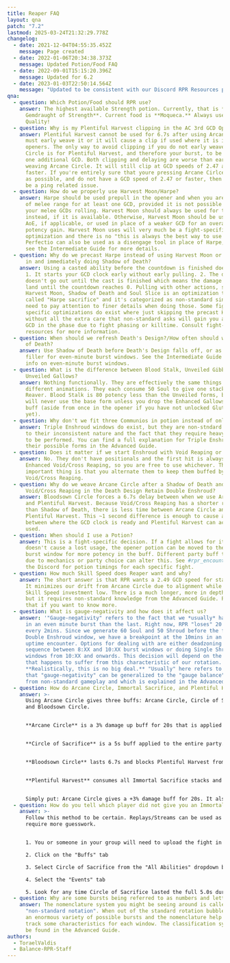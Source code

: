 ```yaml
---
title: Reaper FAQ
layout: qna
patch: "7.2"
lastmod: 2025-03-24T21:32:29.778Z
changelog:
  - date: 2021-12-04T04:55:35.452Z
    message: Page created
  - date: 2022-01-06T20:34:38.373Z
    message: Updated Potion/Food FAQ
  - date: 2022-09-01T15:15:20.396Z
    message: Updated for 6.2
  - date: 2023-01-03T22:50:14.564Z
    message: "Updated to be consistent with our Discord RPR Resources page. "
qna:
  - question: Which Potion/Food should RPR use?
    answer: The highest available Strength potion. Currently, that is **Grade 2
      Gemdraught of Strength**. Current food is **Moqueca.** Always use High
      Quality!
  - question: Why is my Plentiful Harvest clipping in the AC 3rd GCD Opener?
    answer: Plentiful Harvest cannot be used for 6.7s after using Arcane Circle. You
      must early weave it or it will cause a clip if used where it is in the
      openers. The only way to avoid clipping if you do not early weave Arcane
      Circle is for Plentiful Harvest, and therefore your burst, to be delayed
      one additional GCD. Both clipping and delaying are worse than early
      weaving Arcane Circle. It will still clip at GCD speeds of 2.47 and
      faster. If you're entirely sure that youre pressing Arcane Cirlce as soon
      as possible, and do not have a GCD speed of 2.47 or faster, then it could
      be a ping related issue.
  - question: How do we properly use Harvest Moon/Harpe?
    answer: Harpe should be used prepull in the opener and when you are forced out
      of melee range for at least one GCD, provided it is not possible to keep
      your melee GCDs rolling. Harvest Moon should always be used for this
      instead, if it is available. Otherwise, Harvest Moon should be used for
      AoE, if applicable, or used in place of a weaker GCD for an overall
      potency gain. Harvest Moon uses will very much be a fight-specific
      optimization and there is no "this is always the best way to use it."
      Perfectio can also be used as a disengage tool in place of Harpe, please
      see the Intermediate Guide for more details.
  - question: Why do we precast Harpe instead of using Harvest Moon or just running
      in and immediately doing Shadow of Death?
    answer: Using a casted ability before the countdown is finished does two things.
      1. It starts your GCD clock early without early pulling. 2. The damage
      doesn't go out until the cast is finished which means the damage does not
      land until the countdown reaches 0. Pulling with other actions, such as
      Harvest Moon, Shadow of Death and Soul Slice is an optimization technique
      called "Harpe sacrifice" and it's categorized as non-standard since you
      need to pay attention to finer details when doing those. Some fight
      specific optimizations do exist where just skipping the precast Harpe
      without all the extra care that non-standard asks will gain you a stronger
      GCD in the phase due to fight phasing or killtime. Consult fight-specific
      resources for more information.
  - question: When should we refresh Death's Design?/How often should we use Shadow
      of Death?
    answer: Use Shadow of Death before Death's Design falls off, or as needed for
      filler for even-minute burst windows. See the Intermediate Guide for more
      info on even-minute burst windows.
  - question: What is the difference between Blood Stalk, Unveiled Gibbet, and
      Unveiled Gallows?
    answer: Nothing functionally. They are effectively the same things with
      different animations. They each consume 50 Soul to give one stack of Soul
      Reaver. Blood Stalk is 80 potency less than the Unveiled forms, but you
      will never use the base form unless you drop the Enhanced Gallows/Gibbet
      buff (aside from once in the opener if you have not unlocked Gluttony
      yet).
  - question: Why don't we fit three Communios in potion instead of only two?
    answer: Triple Enshroud windows do exist, but they are non-stndard gameplay, due
      to their inconsistent nature and the fact that they require heavy planning
      to be performed. You can find a full explanation for Triple Enshrouds and
      their possible forms in the Advanced Guide.
  - question: Does it matter if we start Enshroud with Void Reaping or Cross Reaping?
    answer: No. They don't have positionals and the first hit is always unbuffed by
      Enhanced Void/Cross Reaping, so you are free to use whichever. The
      important thing is that you alternate them to keep them buffed by Enhanced
      Void/Cross Reaping.
  - question: Why do we weave Arcane Circle after a Shadow of Death and not after a
      Void/Cross Reaping in the Death Design Retain Double Enshroud?
    answer: Bloodsown Circle forces a 6.7s delay between when we use Arcane Circle
      and Plentiful Harvest. Because Void/Cross Reaping has a shorter recast
      than Shadow of Death, there is less time between Arcane Circle and
      Plentiful Harvest. This ~1 second difference is enough to cause a clip
      between where the GCD clock is ready and Plentiful Harvest can actually be
      used.
  - question: When should I use a Potion?
    answer: This is a fight-specific decision. If a fight allows for it and it
      doesn't cause a lost usage, the opener potion can be moved to the 2:XX
      burst window for more potency in the buff. Different party buff timings
      due to mechanics or party choice can alter this. See ⁠#rpr_encounter in
      the Discord for potion timings for each specific fight.
  - question: How much Skill Speed does Reaper want and why?
    answer: The short answer is that RPR wants a 2.49 GCD speed for standard play.
      It minimizes our drift from Arcane Circle due to alignment while keeping
      Skill Speed investment low. There is a much longer, more in depth answer,
      but it requires non-standard knowledge from the Advanced Guide. Please see
      that if you want to know more.
  - question: What is gauge-negativity and how does it affect us?
    answer: '"Gauge-negativity" refers to the fact that we *usually* have less gauge
      in an even minute burst than the last. Right now, RPR "loses" 20 Soul
      every 2mins. Since we generate 60 Soul and 50 Shroud before the first
      Double Enshroud window, we have a breakpoint at the 10mins in an full
      uptime encounter. Options for dealing with are either deadzoning the
      sequence between 8:XX and 10:XX burst windows or doing Single Shroud
      windows from 10:XX and onwards. This decision will depend on the fight
      that happens to suffer from this characteristic of our rotation.
      **Realistically, this is no big deal.** "Usually" here refers to the fact
      that "gauge-negativity" can be generalized to the "gauge balance" concept
      from non-standard gameplay and which is explained in the Advanced Guide.'
  - question: How do Arcane Circle, Immortal Sacrifice, and Plentiful Harvest work?
    answer: >-
      Using Arcane Circle gives three buffs: Arcane Circle, Circle of Sacrifice,
      and Bloodsown Circle. 


      **Arcane Circle** is a 3% damage up buff for 20s that is applied to all party members within 30y of the caster. 


      **Circle of Sacrifice** is a 5s buff applied to the entire party. It gives the RPR that cast it one stack of **Immortal Sacrifice** when the affected player (including the RPR, meaning we can have up to 8 stacks) uses a skill that satisfies the following criteria: 1. is a weaponskill or spell and 2. does damage/applied a negative effect. From the first criteria, NIN's Mmudras do not count. From the second, DNC steps, PCT canvases, and healing GCD spells are also excluded. 


      **Bloodsown Circle** lasts 6.7s and blocks Plentiful Harvest from being used for the duration. 


      **Plentiful Harvest** consumes all Immortal Sacrifice stacks and gains 40 potency for every additional stack, starting at 720 and maxing out at 1000 potency at eight stacks. Your own stack is already included in the base potency of 720, as it is required to even use the skill. 


      Simply put: Arcane Circle gives a +3% damage buff for 20s. It also gives one stack of Immortal Sacrifice for every party member (including yourself) that lands a weaponskill/spell in the first 5s of Arane Circle's duration. Immortal Sacrifice stacks allow the use of Plentiful Harvest, and increase the potency of Plentiful Harvest by 40 per stack, up to 1000 potency at eight stacks. Plentiful Harvest cannot be used until Bloodsown Circle expires, which happens 6.7s after using Arcane Circle.
  - question: How do you tell which player did not give you an Immortal Sacrifice Stack?
    answer: >-
      Follow this method to be certain. Replays/Streams can be used as well but
      require more guesswork.


      1. You or someone in your group will need to upload the fight in question to FFLogs

      2. Click on the "Buffs" tab

      3. Select Circle of Sacrifice from the "All Abilities" dropdown box

      4. Select the "Events" tab

      5. Look for any time Circle of Sacrifice lasted the full 5.0s duration. If the buff lasted *less* than 5.0s, that person gave you a stack. If it lasted the full duration, they did not give a stack.
  - question: Why are some bursts being referred to as numbers and letters?
    answer: The nomenclature system you might be seeing around is called
      "non-standard notation". When out of the standard rotation bubble, RPR has
      an enormous variety of possible bursts and the nomenclature help us to
      track some characteristics for each window. The classification system can
      be found in the Advanced Guide.
authors:
  - ToraelValdis
  - Balance-RPR-Staff
---
```

